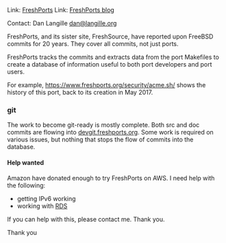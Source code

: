 Link:	 [FreshPorts](http://freshports.org/)
Link:	 [FreshPorts blog](http://news.freshports.org/)

Contact: Dan Langille <dan@langille.org>

FreshPorts, and its sister site, FreshSource, have reported
upon FreeBSD commits for 20 years. They cover all commits,
not just ports.

FreshPorts tracks the commits and extracts data from the
port Makefiles to create a database of information useful
to both port developers and port users.

For example, https://www.freshports.org/security/acme.sh/ shows
the history of this port, back to its creation in May 2017.

### git ###

The work to become git-ready is mostly complete. Both src and doc commits are
flowing into [devgit.freshports.org](https://devgit.freshports.org). Some
work is required on various issues, but nothing that stops the flow of
commits into the database.

#### Help wanted ####

Amazon have donated enough to try FreshPorts on AWS. I need help with the
following:

  * getting IPv6 working
  * working with [RDS](https://aws.amazon.com/rds/)

If you can help with this, please contact me. Thank you.

Thank you

